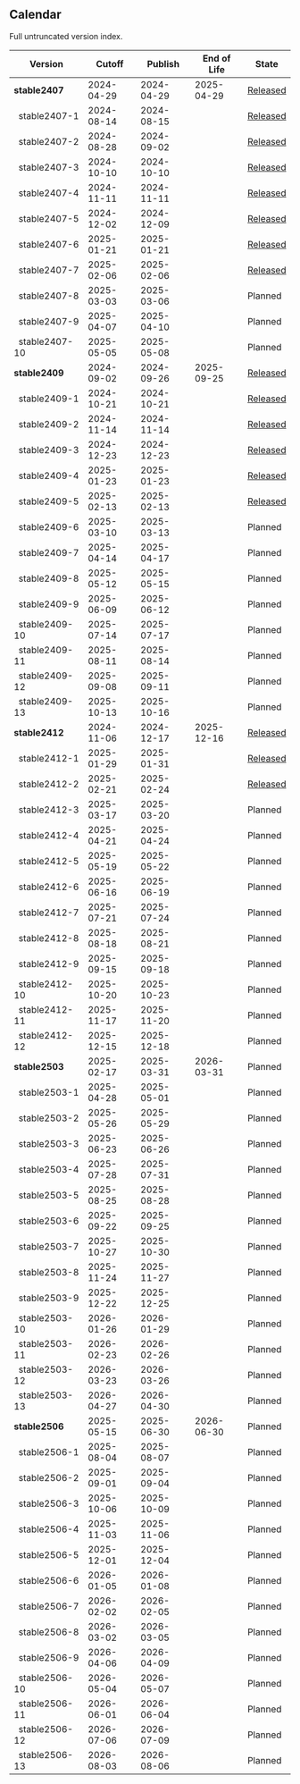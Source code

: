 ## Calendar

Full untruncated version index.

<!-- DO NOT EDIT. Run `python3 update-readme.py` instead. -->

<!-- TEMPLATE BEGIN -->

| Version | Cutoff | Publish | End of Life | State |
|---------|--------|-----------|-------------|-------|
| **stable2407** | 2024-04-29 | 2024-04-29 | 2025-04-29 | [Released](https://github.com/paritytech/polkadot-sdk/releases/tag/polkadot-stable2407) |
| &nbsp;&nbsp;stable2407-1 | 2024-08-14 | 2024-08-15 |  | [Released](https://github.com/paritytech/polkadot-sdk/releases/tag/polkadot-stable2407-1) |
| &nbsp;&nbsp;stable2407-2 | 2024-08-28 | 2024-09-02 |  | [Released](https://github.com/paritytech/polkadot-sdk/releases/tag/polkadot-stable2407-2) |
| &nbsp;&nbsp;stable2407-3 | 2024-10-10 | 2024-10-10 |  | [Released](https://github.com/paritytech/polkadot-sdk/releases/tag/polkadot-stable2407-3) |
| &nbsp;&nbsp;stable2407-4 | 2024-11-11 | 2024-11-11 |  | [Released](https://github.com/paritytech/polkadot-sdk/releases/tag/polkadot-stable2407-4) |
| &nbsp;&nbsp;stable2407-5 | 2024-12-02 | 2024-12-09 |  | [Released](https://github.com/paritytech/polkadot-sdk/releases/tag/polkadot-stable2407-5) |
| &nbsp;&nbsp;stable2407-6 | 2025-01-21 | 2025-01-21 |  | [Released](https://github.com/paritytech/polkadot-sdk/releases/tag/polkadot-stable2407-6) |
| &nbsp;&nbsp;stable2407-7 | 2025-02-06 | 2025-02-06 |  | [Released](https://github.com/paritytech/polkadot-sdk/releases/tag/polkadot-stable2407-7) |
| &nbsp;&nbsp;stable2407-8 | 2025-03-03 | 2025-03-06 |  | Planned |
| &nbsp;&nbsp;stable2407-9 | 2025-04-07 | 2025-04-10 |  | Planned |
| &nbsp;&nbsp;stable2407-10 | 2025-05-05 | 2025-05-08 |  | Planned |
| **stable2409** | 2024-09-02 | 2024-09-26 | 2025-09-25 | [Released](https://github.com/paritytech/polkadot-sdk/releases/tag/polkadot-stable2409) |
| &nbsp;&nbsp;stable2409-1 | 2024-10-21 | 2024-10-21 |  | [Released](https://github.com/paritytech/polkadot-sdk/releases/tag/polkadot-stable2409-1) |
| &nbsp;&nbsp;stable2409-2 | 2024-11-14 | 2024-11-14 |  | [Released](https://github.com/paritytech/polkadot-sdk/releases/tag/polkadot-stable2409-2) |
| &nbsp;&nbsp;stable2409-3 | 2024-12-23 | 2024-12-23 |  | [Released](https://github.com/paritytech/polkadot-sdk/releases/tag/polkadot-stable2409-3) |
| &nbsp;&nbsp;stable2409-4 | 2025-01-23 | 2025-01-23 |  | [Released](https://github.com/paritytech/polkadot-sdk/releases/tag/polkadot-stable2409-4) |
| &nbsp;&nbsp;stable2409-5 | 2025-02-13 | 2025-02-13 |  | [Released](https://github.com/paritytech/polkadot-sdk/releases/tag/polkadot-stable2409-5) |
| &nbsp;&nbsp;stable2409-6 | 2025-03-10 | 2025-03-13 |  | Planned |
| &nbsp;&nbsp;stable2409-7 | 2025-04-14 | 2025-04-17 |  | Planned |
| &nbsp;&nbsp;stable2409-8 | 2025-05-12 | 2025-05-15 |  | Planned |
| &nbsp;&nbsp;stable2409-9 | 2025-06-09 | 2025-06-12 |  | Planned |
| &nbsp;&nbsp;stable2409-10 | 2025-07-14 | 2025-07-17 |  | Planned |
| &nbsp;&nbsp;stable2409-11 | 2025-08-11 | 2025-08-14 |  | Planned |
| &nbsp;&nbsp;stable2409-12 | 2025-09-08 | 2025-09-11 |  | Planned |
| &nbsp;&nbsp;stable2409-13 | 2025-10-13 | 2025-10-16 |  | Planned |
| **stable2412** | 2024-11-06 | 2024-12-17 | 2025-12-16 | [Released](https://github.com/paritytech/polkadot-sdk/releases/tag/polkadot-stable2412) |
| &nbsp;&nbsp;stable2412-1 | 2025-01-29 | 2025-01-31 |  | [Released](https://github.com/paritytech/polkadot-sdk/releases/tag/polkadot-stable2412-1) |
| &nbsp;&nbsp;stable2412-2 | 2025-02-21 | 2025-02-24 |  | [Released](https://github.com/paritytech/polkadot-sdk/releases/tag/polkadot-stable2412-2) |
| &nbsp;&nbsp;stable2412-3 | 2025-03-17 | 2025-03-20 |  | Planned |
| &nbsp;&nbsp;stable2412-4 | 2025-04-21 | 2025-04-24 |  | Planned |
| &nbsp;&nbsp;stable2412-5 | 2025-05-19 | 2025-05-22 |  | Planned |
| &nbsp;&nbsp;stable2412-6 | 2025-06-16 | 2025-06-19 |  | Planned |
| &nbsp;&nbsp;stable2412-7 | 2025-07-21 | 2025-07-24 |  | Planned |
| &nbsp;&nbsp;stable2412-8 | 2025-08-18 | 2025-08-21 |  | Planned |
| &nbsp;&nbsp;stable2412-9 | 2025-09-15 | 2025-09-18 |  | Planned |
| &nbsp;&nbsp;stable2412-10 | 2025-10-20 | 2025-10-23 |  | Planned |
| &nbsp;&nbsp;stable2412-11 | 2025-11-17 | 2025-11-20 |  | Planned |
| &nbsp;&nbsp;stable2412-12 | 2025-12-15 | 2025-12-18 |  | Planned |
| **stable2503** | 2025-02-17 | 2025-03-31 | 2026-03-31 | Planned |
| &nbsp;&nbsp;stable2503-1 | 2025-04-28 | 2025-05-01 |  | Planned |
| &nbsp;&nbsp;stable2503-2 | 2025-05-26 | 2025-05-29 |  | Planned |
| &nbsp;&nbsp;stable2503-3 | 2025-06-23 | 2025-06-26 |  | Planned |
| &nbsp;&nbsp;stable2503-4 | 2025-07-28 | 2025-07-31 |  | Planned |
| &nbsp;&nbsp;stable2503-5 | 2025-08-25 | 2025-08-28 |  | Planned |
| &nbsp;&nbsp;stable2503-6 | 2025-09-22 | 2025-09-25 |  | Planned |
| &nbsp;&nbsp;stable2503-7 | 2025-10-27 | 2025-10-30 |  | Planned |
| &nbsp;&nbsp;stable2503-8 | 2025-11-24 | 2025-11-27 |  | Planned |
| &nbsp;&nbsp;stable2503-9 | 2025-12-22 | 2025-12-25 |  | Planned |
| &nbsp;&nbsp;stable2503-10 | 2026-01-26 | 2026-01-29 |  | Planned |
| &nbsp;&nbsp;stable2503-11 | 2026-02-23 | 2026-02-26 |  | Planned |
| &nbsp;&nbsp;stable2503-12 | 2026-03-23 | 2026-03-26 |  | Planned |
| &nbsp;&nbsp;stable2503-13 | 2026-04-27 | 2026-04-30 |  | Planned |
| **stable2506** | 2025-05-15 | 2025-06-30 | 2026-06-30 | Planned |
| &nbsp;&nbsp;stable2506-1 | 2025-08-04 | 2025-08-07 |  | Planned |
| &nbsp;&nbsp;stable2506-2 | 2025-09-01 | 2025-09-04 |  | Planned |
| &nbsp;&nbsp;stable2506-3 | 2025-10-06 | 2025-10-09 |  | Planned |
| &nbsp;&nbsp;stable2506-4 | 2025-11-03 | 2025-11-06 |  | Planned |
| &nbsp;&nbsp;stable2506-5 | 2025-12-01 | 2025-12-04 |  | Planned |
| &nbsp;&nbsp;stable2506-6 | 2026-01-05 | 2026-01-08 |  | Planned |
| &nbsp;&nbsp;stable2506-7 | 2026-02-02 | 2026-02-05 |  | Planned |
| &nbsp;&nbsp;stable2506-8 | 2026-03-02 | 2026-03-05 |  | Planned |
| &nbsp;&nbsp;stable2506-9 | 2026-04-06 | 2026-04-09 |  | Planned |
| &nbsp;&nbsp;stable2506-10 | 2026-05-04 | 2026-05-07 |  | Planned |
| &nbsp;&nbsp;stable2506-11 | 2026-06-01 | 2026-06-04 |  | Planned |
| &nbsp;&nbsp;stable2506-12 | 2026-07-06 | 2026-07-09 |  | Planned |
| &nbsp;&nbsp;stable2506-13 | 2026-08-03 | 2026-08-06 |  | Planned |

<!-- TEMPLATE END -->
